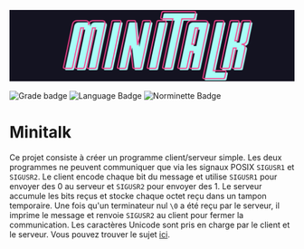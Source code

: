 ![Minitalk logo](.media/minitalk_logo.png)

![Grade badge](https://img.shields.io/badge/125_%2F_100-004d40?label=final%20grade&labelColor=151515&logo=data:image/svg%2bxml;base64,PHN2ZyB4bWxucz0iaHR0cDovL3d3dy53My5vcmcvMjAwMC9zdmciIGhlaWdodD0iMjRweCIgdmlld0JveD0iMCAwIDI0IDI0IiB3aWR0aD0iMjRweCIgZmlsbD0iI0ZGRkZGRiI+PHBhdGggZD0iTTAgMGgyNHYyNEgweiIgZmlsbD0ibm9uZSIvPjxwYXRoIGQ9Ik0xMiAxNy4yN0wxOC4xOCAyMWwtMS42NC03LjAzTDIyIDkuMjRsLTcuMTktLjYxTDEyIDIgOS4xOSA4LjYzIDIgOS4yNGw1LjQ2IDQuNzNMNS44MiAyMXoiLz48L3N2Zz4=) ![Language Badge](https://img.shields.io/badge/C-fe428e?logo=C&label=language&labelColor=151515) ![Norminette Badge](https://img.shields.io/badge/passing-brightgreen?logo=42&label=norminette&labelColor=151515)

# Minitalk

Ce projet consiste à créer un programme client/serveur simple. Les deux programmes ne peuvent communiquer que via les signaux POSIX `SIGUSR1` et `SIGUSR2`.
Le client encode chaque bit du message et utilise `SIGUSR1` pour envoyer des 0 au serveur et `SIGUSR2` pour envoyer des 1. Le serveur accumule les bits reçus et stocke chaque octet reçu dans un tampon temporaire.
Une fois qu'un terminateur nul `\0` a été reçu par le serveur, il imprime le message et renvoie `SIGUSR2` au client pour fermer la communication. Les caractères Unicode sont pris en charge par le client et le serveur.
Vous pouvez trouver le sujet [ici](en.subject.pdf).

